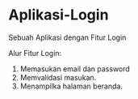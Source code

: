 # Aplikasi-Login
Sebuah Aplikasi dengan Fitur Login

Alur Fitur Login:
1. Memasukan email dan password
2. Memvalidasi masukan.
3. Menampilka halaman beranda.
